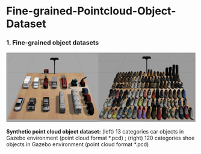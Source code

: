 # Fine-grained-Pointcloud-Object-Dataset

### 1. Fine-grained object datasets
![fine-grained object 1](imgs/fine-grained_object.png)

**Synthetic point cloud object dataset:** (left) 13 categories car objects in Gazebo environment (point cloud format *.pcd)
;  (right) 120 categories shoe objects in Gazebo environment (point cloud format *.pcd)

